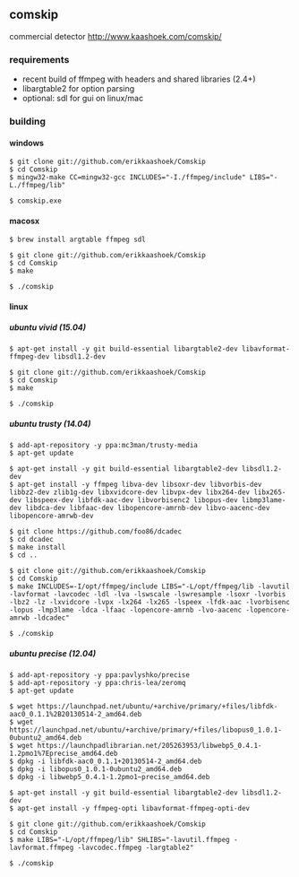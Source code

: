 ## comskip

commercial detector
http://www.kaashoek.com/comskip/

### requirements

- recent build of ffmpeg with headers and shared libraries (2.4+)
- libargtable2 for option parsing
- optional: sdl for gui on linux/mac

### building

#### windows

```
$ git clone git://github.com/erikkaashoek/Comskip
$ cd Comskip
$ mingw32-make CC=mingw32-gcc INCLUDES="-I./ffmpeg/include" LIBS="-L./ffmpeg/lib"

$ comskip.exe
```

#### macosx

```
$ brew install argtable ffmpeg sdl

$ git clone git://github.com/erikkaashoek/Comskip
$ cd Comskip
$ make

$ ./comskip
```

#### linux

##### ubuntu vivid (15.04)

```
$ apt-get install -y git build-essential libargtable2-dev libavformat-ffmpeg-dev libsdl1.2-dev

$ git clone git://github.com/erikkaashoek/Comskip
$ cd Comskip
$ make

$ ./comskip
```

##### ubuntu trusty (14.04)

```
$ add-apt-repository -y ppa:mc3man/trusty-media
$ apt-get update

$ apt-get install -y git build-essential libargtable2-dev libsdl1.2-dev
$ apt-get install -y ffmpeg libva-dev libsoxr-dev libvorbis-dev libbz2-dev zlib1g-dev libxvidcore-dev libvpx-dev libx264-dev libx265-dev libspeex-dev libfdk-aac-dev libvorbisenc2 libopus-dev libmp3lame-dev libdca-dev libfaac-dev libopencore-amrnb-dev libvo-aacenc-dev libopencore-amrwb-dev

$ git clone https://github.com/foo86/dcadec
$ cd dcadec
$ make install
$ cd ..

$ git clone git://github.com/erikkaashoek/Comskip
$ cd Comskip
$ make INCLUDES=-I/opt/ffmpeg/include LIBS="-L/opt/ffmpeg/lib -lavutil -lavformat -lavcodec -ldl -lva -lswscale -lswresample -lsoxr -lvorbis -lbz2 -lz -lxvidcore -lvpx -lx264 -lx265 -lspeex -lfdk-aac -lvorbisenc -lopus -lmp3lame -ldca -lfaac -lopencore-amrnb -lvo-aacenc -lopencore-amrwb -ldcadec"

$ ./comskip
```

##### ubuntu precise (12.04)

```
$ add-apt-repository -y ppa:pavlyshko/precise
$ add-apt-repository -y ppa:chris-lea/zeromq
$ apt-get update

$ wget https://launchpad.net/ubuntu/+archive/primary/+files/libfdk-aac0_0.1.1%2B20130514-2_amd64.deb
$ wget https://launchpad.net/ubuntu/+archive/primary/+files/libopus0_1.0.1-0ubuntu2_amd64.deb
$ wget https://launchpadlibrarian.net/205263953/libwebp5_0.4.1-1.2pmo1%7Eprecise_amd64.deb
$ dpkg -i libfdk-aac0_0.1.1+20130514-2_amd64.deb
$ dpkg -i libopus0_1.0.1-0ubuntu2_amd64.deb
$ dpkg -i libwebp5_0.4.1-1.2pmo1~precise_amd64.deb

$ apt-get install -y git build-essential libargtable2-dev libsdl1.2-dev
$ apt-get install -y ffmpeg-opti libavformat-ffmpeg-opti-dev

$ git clone git://github.com/erikkaashoek/Comskip
$ cd Comskip
$ make LIBS="-L/opt/ffmpeg/lib" SHLIBS="-lavutil.ffmpeg -lavformat.ffmpeg -lavcodec.ffmpeg -largtable2"

$ ./comskip
```
